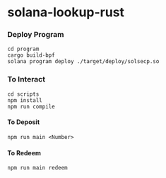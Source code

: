 # solana-lookup-rust

### Deploy Program
```
cd program
cargo build-bpf
solana program deploy ./target/deploy/solsecp.so
```
### To Interact
```
cd scripts
npm install
npm run compile
```
#### To Deposit 
```
npm run main <Number>
```
#### To Redeem
```
npm run main redeem
```